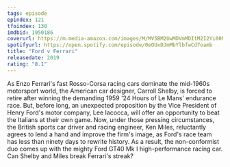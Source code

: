 ```yaml
---
tags: episode
epindex: 121
tfoindex: 130
imdbid: 1950186
coverurl: https://m.media-amazon.com/images/M/MV5BM2UwMDVmMDItM2I2Yi00NGZmLTk4ZTUtY2JjNTQ3OGQ5ZjM2XkEyXkFqcGdeQXVyMTA1OTYzOTUx._V1_SY300_CR0,0,202,300_.jpg
spotifyurl: https://open.spotify.com/episode/0eOUxDJmMbYlbfwCd7oamb
title: "Ford v Ferrari"
releasedate: 2019
rating: "8.1"
---
```


As Enzo Ferrari's fast Rosso-Corsa racing cars dominate the mid-1960s motorsport world, the American car designer, Carroll Shelby, is forced to retire after winning the demanding 1959 '24 Hours of Le Mans' endurance race. But, before long, an unexpected proposition by the Vice President of Henry Ford's motor company, Lee Iacocca, will offer an opportunity to beat the Italians at their own game. Now, under those pressing circumstances, the British sports car driver and racing engineer, Ken Miles, reluctantly agrees to lend a hand and improve the firm's image, as Ford's race team has less than ninety days to rewrite history. As a result, the non-conformist duo comes up with the mighty Ford GT40 Mk I high-performance racing car. Can Shelby and Miles break Ferrari's streak?